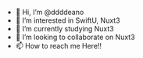 - 👋 Hi, I’m @ddddeano
- 👀 I’m interested in SwiftU, Nuxt3
- 🌱 I’m currently studying Nuxt3
- 💞️ I’m looking to collaborate on Nuxt3 
- 📫 How to reach me Here!!

<!---
ddddeano/ddddeano is a ✨ special ✨ repository because its `README.md` (this file) appears on your GitHub profile.
You can click the Preview link to take a look at your changes.
--->

